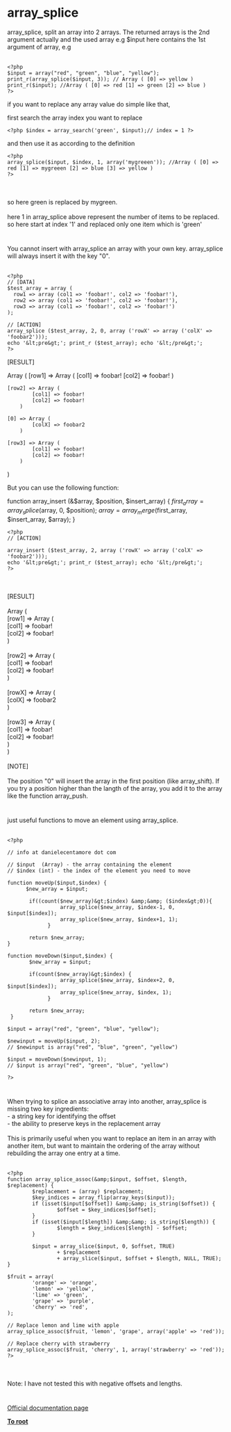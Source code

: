 # array_splice



array_splice, split an array into 2 arrays. The returned arrays is the 2nd argument actually and the used array e.g $input here contains the 1st argument of array, e.g<br><br>

```
<?php
$input = array("red", "green", "blue", "yellow");
print_r(array_splice($input, 3)); // Array ( [0] => yellow )  
print_r($input); //Array ( [0] => red [1] => green [2] => blue )
?>
```


if you want to replace any array value do simple like that,

first search the array index you want to replace



```
<?php $index = array_search('green', $input);// index = 1 ?>
```


and then use it as according to the definition



```
<?php
array_splice($input, $index, 1, array('mygreeen')); //Array ( [0] => red [1] => mygreeen [2] => blue [3] => yellow ) 
?>
```
<br><br>so here green is replaced by mygreen.<br><br>here 1 in array_splice above represent the number of items to be replaced. so here start at index &apos;1&apos; and replaced only one item which is &apos;green&apos;  

#

You cannot insert with array_splice an array with your own key. array_splice will always insert it with the key "0".<br><br>

```
<?php
// [DATA]
$test_array = array (
  row1 => array (col1 => 'foobar!', col2 => 'foobar!'),
  row2 => array (col1 => 'foobar!', col2 => 'foobar!'),
  row3 => array (col1 => 'foobar!', col2 => 'foobar!')
);

// [ACTION]
array_splice ($test_array, 2, 0, array ('rowX' => array ('colX' => 'foobar2')));
echo '&lt;pre&gt;'; print_r ($test_array); echo '&lt;/pre&gt;';
?>
```


[RESULT]

Array (
    [row1] => Array (
            [col1] => foobar!
            [col2] => foobar!
        )

    [row2] => Array (
            [col1] => foobar!
            [col2] => foobar!
        )

    [0] => Array (
            [colX] => foobar2
        )

    [row3] => Array (
            [col1] => foobar!
            [col2] => foobar!
        )
)

But you can use the following function:

function array_insert (&amp;$array, $position, $insert_array) {
  $first_array = array_splice ($array, 0, $position);
  $array = array_merge ($first_array, $insert_array, $array);
}



```
<?php
// [ACTION]

array_insert ($test_array, 2, array ('rowX' => array ('colX' => 'foobar2')));
echo '&lt;pre&gt;'; print_r ($test_array); echo '&lt;/pre&gt;';
?>
```
<br><br>[RESULT]<br><br>Array (<br>    [row1] =&gt; Array (<br>            [col1] =&gt; foobar!<br>            [col2] =&gt; foobar!<br>        )<br><br>    [row2] =&gt; Array (<br>            [col1] =&gt; foobar!<br>            [col2] =&gt; foobar!<br>        )<br><br>    [rowX] =&gt; Array (<br>            [colX] =&gt; foobar2<br>        )<br><br>    [row3] =&gt; Array (<br>            [col1] =&gt; foobar!<br>            [col2] =&gt; foobar!<br>        )<br>)<br><br>[NOTE]<br><br>The position "0" will insert the array in the first position (like array_shift). If you try a position higher than the langth of the array, you add it to the array like the function array_push.  

#

just useful functions to move an element using array_splice.<br><br>

```
<?php

// info at danielecentamore dot com

// $input  (Array) - the array containing the element
// $index (int) - the index of the element you need to move

function moveUp($input,$index) {
      $new_array = $input;
      
       if((count($new_array)&gt;$index) &amp;&amp; ($index&gt;0)){
                 array_splice($new_array, $index-1, 0, $input[$index]);
                 array_splice($new_array, $index+1, 1);
             } 

       return $new_array;
}

function moveDown($input,$index) {
       $new_array = $input;
         
       if(count($new_array)&gt;$index) {
                 array_splice($new_array, $index+2, 0, $input[$index]);
                 array_splice($new_array, $index, 1);
             } 
   
       return $new_array;
 }  

$input = array("red", "green", "blue", "yellow");

$newinput = moveUp($input, 2);
// $newinput is array("red", "blue", "green", "yellow")

$input = moveDown($newinput, 1);
// $input is array("red", "green", "blue", "yellow")

?>
```
  

#

When trying to splice an associative array into another, array_splice is missing two key ingredients:<br>  - a string key for identifying the offset<br>  - the ability to preserve keys in the replacement array<br><br>This is primarily useful when you want to replace an item in an array with another item, but want to maintain the ordering of the array without rebuilding the array one entry at a time.<br><br>

```
<?php
function array_splice_assoc(&amp;$input, $offset, $length, $replacement) {
        $replacement = (array) $replacement;
        $key_indices = array_flip(array_keys($input));
        if (isset($input[$offset]) &amp;&amp; is_string($offset)) {
                $offset = $key_indices[$offset];
        }
        if (isset($input[$length]) &amp;&amp; is_string($length)) {
                $length = $key_indices[$length] - $offset;
        }

        $input = array_slice($input, 0, $offset, TRUE)
                + $replacement
                + array_slice($input, $offset + $length, NULL, TRUE);
}

$fruit = array(
        'orange' => 'orange',
        'lemon' => 'yellow',
        'lime' => 'green',
        'grape' => 'purple',
        'cherry' => 'red',
);

// Replace lemon and lime with apple
array_splice_assoc($fruit, 'lemon', 'grape', array('apple' => 'red'));

// Replace cherry with strawberry
array_splice_assoc($fruit, 'cherry', 1, array('strawberry' => 'red'));
?>
```
<br><br>Note: I have not tested this with negative offsets and lengths.  

#

[Official documentation page](https://www.php.net/manual/en/function.array-splice.php)

**[To root](/README.md)**